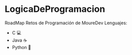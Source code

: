 # LogicaDeProgramacion

RoadMap Retos de Programación de MoureDev
Lenguajes:



- C :computer:
- Java :coffee:
- Python :snake:
